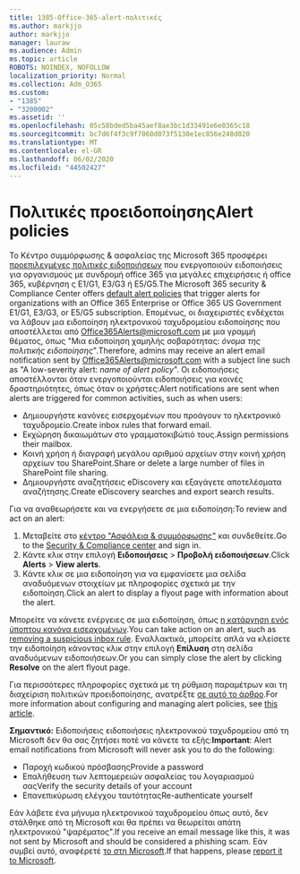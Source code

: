 ```yaml
---
title: 1385-Office-365-alert-πολιτικές
ms.author: markjjo
author: markjjo
manager: lauraw
ms.audience: Admin
ms.topic: article
ROBOTS: NOINDEX, NOFOLLOW
localization_priority: Normal
ms.collection: Adm_O365
ms.custom:
- "1385"
- "3200002"
ms.assetid: ''
ms.openlocfilehash: 05c58bded5ba45aef8ae3bc1d33491e6e0365c18
ms.sourcegitcommit: bc7d6f4f3c9f7060d073f5130e1ec856e248d020
ms.translationtype: MT
ms.contentlocale: el-GR
ms.lasthandoff: 06/02/2020
ms.locfileid: "44502427"
---
```

# <a name="alert-policies"></a><span data-ttu-id="54010-102">Πολιτικές προειδοποίησης</span><span class="sxs-lookup"><span data-stu-id="54010-102">Alert policies</span></span>

<span data-ttu-id="54010-103">Το Κέντρο συμμόρφωσης & ασφαλείας της Microsoft 365 προσφέρει [προεπιλεγμένες πολιτικές ειδοποιήσεων](https://docs.microsoft.com/microsoft-365/compliance/alert-policies#default-alert-policies) που ενεργοποιούν ειδοποιήσεις για οργανισμούς με συνδρομή office 365 για μεγάλες επιχειρήσεις ή office 365, κυβέρνηση ς E1/G1, E3/G3 ή E5/G5.</span><span class="sxs-lookup"><span data-stu-id="54010-103">The Microsoft 365 security & Compliance Center offers [default alert policies](https://docs.microsoft.com/microsoft-365/compliance/alert-policies#default-alert-policies) that trigger alerts for organizations with an Office 365 Enterprise or Office 365 US Government E1/G1, E3/G3, or E5/G5 subscription.</span></span> <span data-ttu-id="54010-104">Επομένως, οι διαχειριστές ενδέχεται να λάβουν μια ειδοποίηση ηλεκτρονικού ταχυδρομείου ειδοποίησης που αποστέλλεται από Office365Alerts@microsoft.com με μια γραμμή θέματος, όπως "Μια ειδοποίηση χαμηλής σοβαρότητας: *όνομα της πολιτικής ειδοποίησης*".</span><span class="sxs-lookup"><span data-stu-id="54010-104">Therefore, admins may receive an alert email notification sent by Office365Alerts@microsoft.com with a subject line such as "A low-severity alert: *name of alert policy*".</span></span> <span data-ttu-id="54010-105">Οι ειδοποιήσεις αποστέλλονται όταν ενεργοποιούνται ειδοποιήσεις για κοινές δραστηριότητες, όπως όταν οι χρήστες:</span><span class="sxs-lookup"><span data-stu-id="54010-105">Alert notifications are sent when alerts are triggered for common activities, such as when users:</span></span>

- <span data-ttu-id="54010-106">Δημιουργήστε κανόνες εισερχομένων που προάγουν το ηλεκτρονικό ταχυδρομείο.</span><span class="sxs-lookup"><span data-stu-id="54010-106">Create inbox rules that forward email.</span></span>
- <span data-ttu-id="54010-107">Εκχώρηση δικαιωμάτων στο γραμματοκιβώτιό τους.</span><span class="sxs-lookup"><span data-stu-id="54010-107">Assign permissions their mailbox.</span></span>
- <span data-ttu-id="54010-108">Κοινή χρήση ή διαγραφή μεγάλου αριθμού αρχείων στην κοινή χρήση αρχείων του SharePoint.</span><span class="sxs-lookup"><span data-stu-id="54010-108">Share or delete a large number of files in SharePoint file sharing.</span></span>
- <span data-ttu-id="54010-109">Δημιουργήστε αναζητήσεις eDiscovery και εξαγάγετε αποτελέσματα αναζήτησης.</span><span class="sxs-lookup"><span data-stu-id="54010-109">Create eDiscovery searches and export search results.</span></span>

<span data-ttu-id="54010-110">Για να αναθεωρήσετε και να ενεργήσετε σε μια ειδοποίηση:</span><span class="sxs-lookup"><span data-stu-id="54010-110">To review and act on an alert:</span></span>

1. <span data-ttu-id="54010-111">Μεταβείτε στο [κέντρο "Ασφάλεια & συμμόρφωσης"](https://protection.office.com) και συνδεθείτε.</span><span class="sxs-lookup"><span data-stu-id="54010-111">Go to the [Security & Compliance center](https://protection.office.com) and sign in.</span></span>
2. <span data-ttu-id="54010-112">Κάντε κλικ στην επιλογή **Ειδοποιήσεις**  >  **Προβολή ειδοποιήσεων**.</span><span class="sxs-lookup"><span data-stu-id="54010-112">Click **Alerts** > **View alerts**.</span></span>
3. <span data-ttu-id="54010-113">Κάντε κλικ σε μια ειδοποίηση για να εμφανίσετε μια σελίδα αναδυόμενων στοιχείων με πληροφορίες σχετικά με την ειδοποίηση.</span><span class="sxs-lookup"><span data-stu-id="54010-113">Click an alert to display a flyout page with information about the alert.</span></span>

<span data-ttu-id="54010-114">Μπορείτε να κάνετε ενέργειες σε μια ειδοποίηση, όπως [η κατάργηση ενός ύποπτου κανόνα εισερχομένων](https://docs.microsoft.com/microsoft-365/security/office-365-security/responding-to-a-compromised-email-account).</span><span class="sxs-lookup"><span data-stu-id="54010-114">You can take action on an alert, such as [removing a suspicious inbox rule](https://docs.microsoft.com/microsoft-365/security/office-365-security/responding-to-a-compromised-email-account).</span></span> <span data-ttu-id="54010-115">Εναλλακτικά, μπορείτε απλά να κλείσετε την ειδοποίηση κάνοντας κλικ στην επιλογή **Επίλυση** στη σελίδα αναδυόμενων ειδοποιήσεων.</span><span class="sxs-lookup"><span data-stu-id="54010-115">Or you can simply close the alert by clicking **Resolve** on the alert flyout page.</span></span>

<span data-ttu-id="54010-116">Για περισσότερες πληροφορίες σχετικά με τη ρύθμιση παραμέτρων και τη διαχείριση πολιτικών προειδοποίησης, ανατρέξτε [σε αυτό το άρθρο](https://docs.microsoft.com/microsoft-365/compliance/alert-policies).</span><span class="sxs-lookup"><span data-stu-id="54010-116">For more information about configuring and managing alert policies, see  [this article](https://docs.microsoft.com/microsoft-365/compliance/alert-policies).</span></span>

<span data-ttu-id="54010-117">**Σημαντικό:** Ειδοποιήσεις ειδοποιήσεις ηλεκτρονικού ταχυδρομείου από τη Microsoft δεν θα σας ζητήσει ποτέ να κάνετε τα εξής:</span><span class="sxs-lookup"><span data-stu-id="54010-117">**Important**: Alert email notifications from Microsoft will never ask you to do the following:</span></span>

- <span data-ttu-id="54010-118">Παροχή κωδικού πρόσβασης</span><span class="sxs-lookup"><span data-stu-id="54010-118">Provide a password</span></span>
- <span data-ttu-id="54010-119">Επαλήθευση των λεπτομερειών ασφαλείας του λογαριασμού σας</span><span class="sxs-lookup"><span data-stu-id="54010-119">Verify the security details of your account</span></span>
- <span data-ttu-id="54010-120">Επανεπικύρωση ελέγχου ταυτότητας</span><span class="sxs-lookup"><span data-stu-id="54010-120">Re-authenticate yourself</span></span>

<span data-ttu-id="54010-121">Εάν λάβετε ένα μήνυμα ηλεκτρονικού ταχυδρομείου όπως αυτό, δεν στάλθηκε από τη Microsoft και θα πρέπει να θεωρείται απάτη ηλεκτρονικού "ψαρέματος".</span><span class="sxs-lookup"><span data-stu-id="54010-121">If you receive an email message like this, it was not sent by Microsoft and should be considered a phishing scam.</span></span> <span data-ttu-id="54010-122">Εάν συμβεί αυτό, αναφέρετέ [το στη Microsoft](https://docs.microsoft.com/microsoft-365/security/office-365-security/report-junk-email-and-phishing-scams-in-outlook-on-the-web-eop).</span><span class="sxs-lookup"><span data-stu-id="54010-122">If that happens, please [report it to Microsoft](https://docs.microsoft.com/microsoft-365/security/office-365-security/report-junk-email-and-phishing-scams-in-outlook-on-the-web-eop).</span></span>